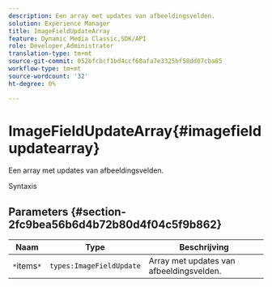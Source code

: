 ```yaml
---
description: Een array met updates van afbeeldingsvelden.
solution: Experience Manager
title: ImageFieldUpdateArray
feature: Dynamic Media Classic,SDK/API
role: Developer,Administrator
translation-type: tm+mt
source-git-commit: 052bfcbcf1bd4ccf60afa7e3325bf58dd07cba85
workflow-type: tm+mt
source-wordcount: '32'
ht-degree: 0%

---
```



# ImageFieldUpdateArray{#imagefieldupdatearray}

Een array met updates van afbeeldingsvelden.

Syntaxis

## Parameters {#section-2fc9bea56b6d4b72b80d4f04c5f9b862}

| Naam | Type | Beschrijving |
|---|---|---|
| `*`items`*` | `types:ImageFieldUpdate` | Array met updates van afbeeldingsvelden. |

